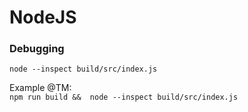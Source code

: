 # NodeJS

### Debugging

`node --inspect build/src/index.js`

Example @TM:   
`npm run build &&  node --inspect build/src/index.js`

